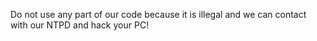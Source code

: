 Do not use any part of our code because it is illegal and we can contact with our NTPD and hack your PC!